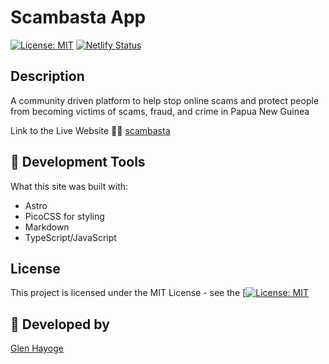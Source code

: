 # Scambasta App

[![License: MIT](https://img.shields.io/badge/License-MIT-blue.svg)](https://opensource.org/licenses/MIT) [![Netlify Status](https://api.netlify.com/api/v1/badges/2657349c-4c91-4292-b431-948fb88ad4a1/deploy-status)](https://app.netlify.com/sites/foodbilum/deploys)

## Description

A community driven platform to help stop online scams and protect people from becoming victims of scams, fraud, and crime in Papua New Guinea

Link to the Live Website 🫱🏽 [scambasta](https://scambasta.netlify.app)

## 🚀 Development Tools

What this site was built with:

- Astro
- PicoCSS for styling
- Markdown
- TypeScript/JavaScript

## License

This project is licensed under the MIT License - see the [[![License: MIT](https://img.shields.io/badge/License-MIT-blue.svg)](https://opensource.org/licenses/MIT)

## 👀 Developed by

[Glen Hayoge](https://glensea.com)